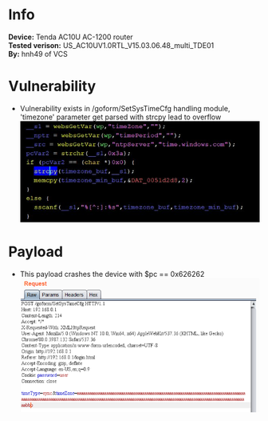 # Info
**Device:** Tenda AC10U AC-1200 router\
**Tested verison:** US_AC10UV1.0RTL_V15.03.06.48_multi_TDE01\
**By:** hnh49 of VCS
# Vulnerability
* Vulnerability exists in /goform/SetSysTimeCfg handling module, 'timezone' parameter get parsed with strcpy lead to overflow\
![cause1](./bof11_SetSysTimeCfg_cause.JPG)
# Payload
* This payload crashes the device with $pc == 0x626262
![payload](./bof11_SetSysTimeCfg_payload.PNG)
